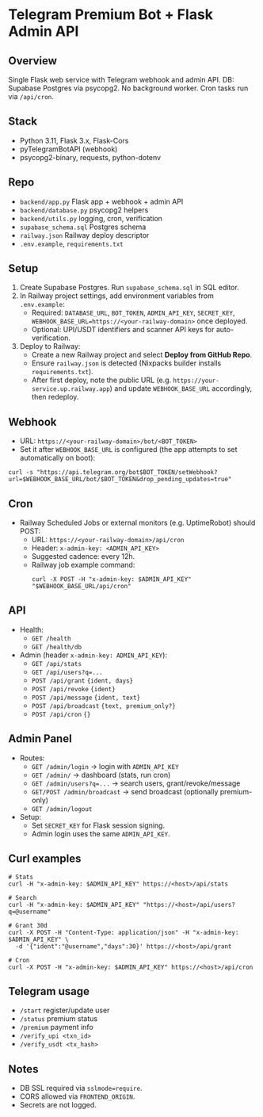 # Telegram Premium Bot + Flask Admin API

## Overview
Single Flask web service with Telegram webhook and admin API. DB: Supabase Postgres via psycopg2. No background worker. Cron tasks run via `/api/cron`.

## Stack
- Python 3.11, Flask 3.x, Flask-Cors
- pyTelegramBotAPI (webhook)
- psycopg2-binary, requests, python-dotenv

## Repo
- `backend/app.py` Flask app + webhook + admin API
- `backend/database.py` psycopg2 helpers
- `backend/utils.py` logging, cron, verification
- `supabase_schema.sql` Postgres schema
- `railway.json` Railway deploy descriptor
- `.env.example`, `requirements.txt`

## Setup
1. Create Supabase Postgres. Run `supabase_schema.sql` in SQL editor.
2. In Railway project settings, add environment variables from `.env.example`:
   - Required: `DATABASE_URL`, `BOT_TOKEN`, `ADMIN_API_KEY`, `SECRET_KEY`, `WEBHOOK_BASE_URL=https://<your-railway-domain>` once deployed.
   - Optional: UPI/USDT identifiers and scanner API keys for auto-verification.
3. Deploy to Railway:
   - Create a new Railway project and select **Deploy from GitHub Repo**.
   - Ensure `railway.json` is detected (Nixpacks builder installs `requirements.txt`).
   - After first deploy, note the public URL (e.g. `https://your-service.up.railway.app`) and update `WEBHOOK_BASE_URL` accordingly, then redeploy.

## Webhook
- URL: `https://<your-railway-domain>/bot/<BOT_TOKEN>`
- Set it after `WEBHOOK_BASE_URL` is configured (the app attempts to set automatically on boot):
```
curl -s "https://api.telegram.org/bot$BOT_TOKEN/setWebhook?url=$WEBHOOK_BASE_URL/bot/$BOT_TOKEN&drop_pending_updates=true"
```

## Cron
- Railway Scheduled Jobs or external monitors (e.g. UptimeRobot) should POST:
  - URL: `https://<your-railway-domain>/api/cron`
  - Header: `x-admin-key: <ADMIN_API_KEY>`
  - Suggested cadence: every 12h.
  - Railway job example command:
    ```
    curl -X POST -H "x-admin-key: $ADMIN_API_KEY" "$WEBHOOK_BASE_URL/api/cron"
    ```

## API
- Health:
  - `GET /health`
  - `GET /health/db`
- Admin (header `x-admin-key: ADMIN_API_KEY`):
  - `GET /api/stats`
  - `GET /api/users?q=...`
  - `POST /api/grant` `{ident, days}`
  - `POST /api/revoke` `{ident}`
  - `POST /api/message` `{ident, text}`
  - `POST /api/broadcast` `{text, premium_only?}`
  - `POST /api/cron` `{}`

## Admin Panel
- Routes:
  - `GET /admin/login` → login with `ADMIN_API_KEY`
  - `GET /admin/` → dashboard (stats, run cron)
  - `GET /admin/users?q=...` → search users, grant/revoke/message
  - `GET/POST /admin/broadcast` → send broadcast (optionally premium-only)
  - `GET /admin/logout`
- Setup:
  - Set `SECRET_KEY` for Flask session signing.
  - Admin login uses the same `ADMIN_API_KEY`.

## Curl examples
```
# Stats
curl -H "x-admin-key: $ADMIN_API_KEY" https://<host>/api/stats

# Search
curl -H "x-admin-key: $ADMIN_API_KEY" "https://<host>/api/users?q=@username"

# Grant 30d
curl -X POST -H "Content-Type: application/json" -H "x-admin-key: $ADMIN_API_KEY" \
  -d '{"ident":"@username","days":30}' https://<host>/api/grant

# Cron
curl -X POST -H "x-admin-key: $ADMIN_API_KEY" https://<host>/api/cron
```

## Telegram usage
- `/start` register/update user
- `/status` premium status
- `/premium` payment info
- `/verify_upi <txn_id>`
- `/verify_usdt <tx_hash>`

## Notes
- DB SSL required via `sslmode=require`.
- CORS allowed via `FRONTEND_ORIGIN`.
- Secrets are not logged.

